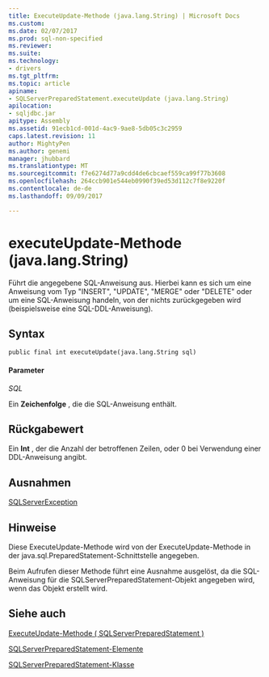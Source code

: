 ```yaml
---
title: ExecuteUpdate-Methode (java.lang.String) | Microsoft Docs
ms.custom: 
ms.date: 02/07/2017
ms.prod: sql-non-specified
ms.reviewer: 
ms.suite: 
ms.technology:
- drivers
ms.tgt_pltfrm: 
ms.topic: article
apiname:
- SQLServerPreparedStatement.executeUpdate (java.lang.String)
apilocation:
- sqljdbc.jar
apitype: Assembly
ms.assetid: 91ecb1cd-001d-4ac9-9ae8-5db05c3c2959
caps.latest.revision: 11
author: MightyPen
ms.author: genemi
manager: jhubbard
ms.translationtype: MT
ms.sourcegitcommit: f7e6274d77a9cdd4de6cbcaef559ca99f77b3608
ms.openlocfilehash: 264ccb901e544eb0990f39ed53d112c7f8e9220f
ms.contentlocale: de-de
ms.lasthandoff: 09/09/2017

---
```

# <a name="executeupdate-method-javalangstring"></a>executeUpdate-Methode (java.lang.String)

Führt die angegebene SQL-Anweisung aus. Hierbei kann es sich um eine Anweisung vom Typ "INSERT", "UPDATE", "MERGE" oder "DELETE" oder um eine SQL-Anweisung handeln, von der nichts zurückgegeben wird (beispielsweise eine SQL-DDL-Anweisung).

## <a name="syntax"></a>Syntax

```
public final int executeUpdate(java.lang.String sql)
```

#### <a name="parameters"></a>Parameter
*SQL*

Ein **Zeichenfolge** , die die SQL-Anweisung enthält.

## <a name="return-value"></a>Rückgabewert
Ein **Int** , der die Anzahl der betroffenen Zeilen, oder 0 bei Verwendung einer DDL-Anweisung angibt.

## <a name="exceptions"></a>Ausnahmen
[SQLServerException](./sqlserverexception-class.md)

## <a name="remarks"></a>Hinweise
Diese ExecuteUpdate-Methode wird von der ExecuteUpdate-Methode in der java.sql.PreparedStatement-Schnittstelle angegeben.

Beim Aufrufen dieser Methode führt eine Ausnahme ausgelöst, da die SQL-Anweisung für die SQLServerPreparedStatement-Objekt angegeben wird, wenn das Objekt erstellt wird.

## <a name="see-also"></a>Siehe auch

[ExecuteUpdate-Methode &#40; SQLServerPreparedStatement &#41;](./executeupdate-method-sqlserverpreparedstatement.md)

[SQLServerPreparedStatement-Elemente](./sqlserverpreparedstatement-members.md)

[SQLServerPreparedStatement-Klasse](./sqlserverpreparedstatement-class.md)

